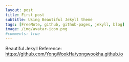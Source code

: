 ```yaml
---
layout: post
title: First post
subtitle: Using Beautiful Jekyll theme
tags: [FreeNote, github, github-pages, jekyll, blog]
image: /img/avatar-icon.png
#comments: true
---
```


 Beautiful Jekyll
 Reference: https://github.com/YongWookHa/yongwookha.github.io
 
